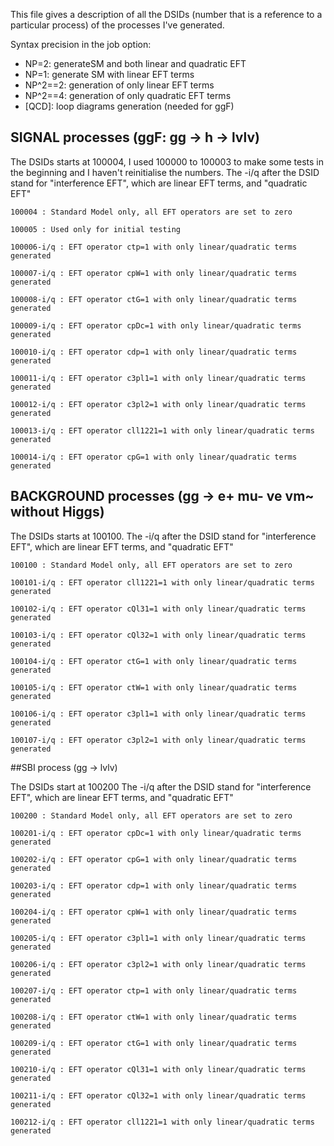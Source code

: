 This file gives a description of all the DSIDs (number that is a reference to a particular process) of the processes I've generated.

Syntax precision in the job option:
- NP=2: generateSM and both linear and quadratic EFT
- NP=1: generate SM with linear EFT terms
- NP^2==2: generation of only linear EFT terms
- NP^2==4: generation of only quadratic EFT terms
- [QCD]: loop diagrams generation (needed for ggF)



## SIGNAL processes (ggF: gg -> h -> lvlv)

The DSIDs starts at 100004, I used 100000 to 100003 to make some tests in the beginning and I haven't reinitialise the numbers.
The -i/q after the DSID stand for "interference EFT", which are linear EFT terms, and "quadratic EFT"

    100004 : Standard Model only, all EFT operators are set to zero

    100005 : Used only for initial testing

    100006-i/q : EFT operator ctp=1 with only linear/quadratic terms generated

    100007-i/q : EFT operator cpW=1 with only linear/quadratic terms generated

    100008-i/q : EFT operator ctG=1 with only linear/quadratic terms generated

    100009-i/q : EFT operator cpDc=1 with only linear/quadratic terms generated

    100010-i/q : EFT operator cdp=1 with only linear/quadratic terms generated

    100011-i/q : EFT operator c3pl1=1 with only linear/quadratic terms generated

    100012-i/q : EFT operator c3pl2=1 with only linear/quadratic terms generated

    100013-i/q : EFT operator cll1221=1 with only linear/quadratic terms generated
    
    100014-i/q : EFT operator cpG=1 with only linear/quadratic terms generated


## BACKGROUND processes (gg -> e+ mu- ve vm~ without Higgs)

The DSIDs starts at 100100.
The -i/q after the DSID stand for "interference EFT", which are linear EFT terms, and "quadratic EFT"

    100100 : Standard Model only, all EFT operators are set to zero

    100101-i/q : EFT operator cll1221=1 with only linear/quadratic terms generated

    100102-i/q : EFT operator cQl31=1 with only linear/quadratic terms generated

    100103-i/q : EFT operator cQl32=1 with only linear/quadratic terms generated

    100104-i/q : EFT operator ctG=1 with only linear/quadratic terms generated

    100105-i/q : EFT operator ctW=1 with only linear/quadratic terms generated

    100106-i/q : EFT operator c3pl1=1 with only linear/quadratic terms generated
    
    100107-i/q : EFT operator c3pl2=1 with only linear/quadratic terms generated


##SBI process (gg -> lvlv)

The DSIDs start at 100200
The -i/q after the DSID stand for "interference EFT", which are linear EFT terms, and "quadratic EFT"

    100200 : Standard Model only, all EFT operators are set to zero

    100201-i/q : EFT operator cpDc=1 with only linear/quadratic terms generated

    100202-i/q : EFT operator cpG=1 with only linear/quadratic terms generated

    100203-i/q : EFT operator cdp=1 with only linear/quadratic terms generated

    100204-i/q : EFT operator cpW=1 with only linear/quadratic terms generated

    100205-i/q : EFT operator c3pl1=1 with only linear/quadratic terms generated

    100206-i/q : EFT operator c3pl2=1 with only linear/quadratic terms generated

    100207-i/q : EFT operator ctp=1 with only linear/quadratic terms generated

    100208-i/q : EFT operator ctW=1 with only linear/quadratic terms generated

    100209-i/q : EFT operator ctG=1 with only linear/quadratic terms generated

    100210-i/q : EFT operator cQl31=1 with only linear/quadratic terms generated

    100211-i/q : EFT operator cQl32=1 with only linear/quadratic terms generated

    100212-i/q : EFT operator cll1221=1 with only linear/quadratic terms generated
